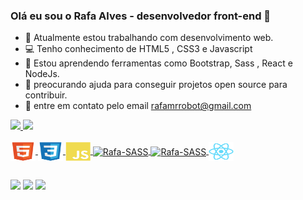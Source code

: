 ### Olá eu sou o Rafa Alves - desenvolvedor front-end 👋

- 🔭 Atualmente estou trabalhando com desenvolvimento web.
- 💻 Tenho conhecimento de HTML5 , CSS3 e Javascript
- 🌱 Estou aprendendo ferramentas como Bootstrap, Sass , React e NodeJs.
- 🤔 preocurando ajuda para conseguir projetos open source para contribuir.
- 💬 entre em contato pelo email rafamrrobot@gmail.com

<div>
  <a href="https://github.com/rafamrrobot">
  <img height="178em" src="https://github-readme-stats.vercel.app/api?username=rafamrrobot&show_icons=true&theme=yeblu&include_all_commits=true&count_private=true"/>
  <img height="178em" src="https://github-readme-stats.vercel.app/api/top-langs/?username=rafamrrobot&layout=compact&langs_count=16&theme=yeblu"/>
</div>
  
<div style="display: inline_block"><br>
  <img align="center" alt="Rafa-HTML" height="30" width="40" src="https://raw.githubusercontent.com/devicons/devicon/master/icons/html5/html5-original.svg">
  <img align="center" alt="Rafa-CSS" height="30" width="40" src="https://raw.githubusercontent.com/devicons/devicon/master/icons/css3/css3-original.svg">
  <img align="center" alt="Rafa-Js" height="30" width="40" src="https://raw.githubusercontent.com/devicons/devicon/master/icons/javascript/javascript-plain.svg">
  <img align="center" alt="Rafa-SASS" height="30" width="40" src="https://cdn.jsdelivr.net/gh/devicons/devicon/icons/sass/sass-original.svg">
  <img align="center" alt="Rafa-SASS" height="30" width="40" src="https://cdn.jsdelivr.net/gh/devicons/devicon/icons/bootstrap/bootstrap-plain-wordmark.svg" />
  <img align="center" alt="Rafa-React" height="30" width="40" src="https://raw.githubusercontent.com/devicons/devicon/master/icons/react/react-original.svg">
</div>
  
##
  
<div>
  <a href="https://www.instagram.com/rafa_mrrobot/" target="_blank"><img src="https://img.shields.io/badge/-Instagram-%23E4405F?style=for-the-badge&logo=instagram&logoColor=white" target="_blank"></a>
 <a href="https://twitter.com/rafa_mr_robot" target="_blank"><img src="https://img.shields.io/badge/Twitter-1DA1F2?style=for-the-badge&logo=twitter&logoColor=white" target="_blank"></a>
  <a href="https://www.linkedin.com/in/rafamrrobot/" target="_blank"><img src="https://img.shields.io/badge/-LinkedIn-%230077B5?style=for-the-badge&logo=linkedin&logoColor=white" target="_blank"></a>   
</div>


